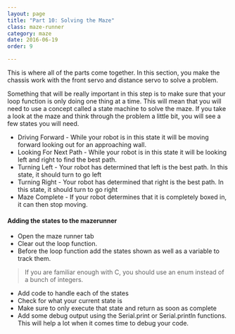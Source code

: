 ```yaml
---
layout: page
title: "Part 10: Solving the Maze"
class: maze-runner
category: maze
date: 2016-06-19
order: 9

---
```


This is where all of the parts come together. In this section, you make the chassis work with the front servo and distance servo to solve a problem. 

Something that will be really important in this step is to make sure that your loop function is only doing one thing at a time. This will mean that you will need to use a concept called a state machine to solve the maze. If you take a look at the maze and think through the problem a little bit, you will see a few states you will need.

* Driving Forward - While your robot is in this state it will be moving forward looking out for an approaching wall. 
* Looking For Next Path - While your robot is in this state it will be looking left and right to find the best path.
* Turning Left - Your robot has determined that left is the best path. In this state, it should turn to go left
* Turning Right - Your robot has determined that right is the best path. In this state, it should turn to go right
* Maze Complete - If your robot determines that it is completely boxed in, it can then stop moving.

#### Adding the states to the mazerunner

* Open the maze runner tab
* Clear out the loop function.
* Before the loop function add the states shown as well as a variable to track them.

> If you are familiar enough with C, you should use an enum instead of a bunch of integers.

<script src="https://gist.github.com/dennisburton/577409e129e4d024e52dd379a277cf00.js"></script>

* Add code to handle each of the states 
* Check for what your current state is
* Make sure to only execute that state and return as soon as complete
* Add some debug output using the Serial.print or Serial.println functions. This will help a lot when it comes time to debug your code.


<script src="https://gist.github.com/dennisburton/70436a05680fe850eaa4469e3dd49cba.js"></script>





